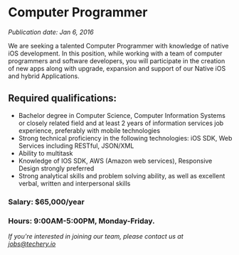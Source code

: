 # Computer Programmer
*Publication date: Jan 6, 2016*

We are seeking a talented Computer Programmer with knowledge of native iOS development. In this position, while working with a team of computer programmers and software developers, you will participate in the creation of new apps along with upgrade, expansion and support of our Native iOS and hybrid Applications.

## Required qualifications:

- Bachelor degree in Computer Science, Computer Information Systems or closely related field and at least 2 years of information services job experience, preferably with mobile technologies
- Strong technical proficiency in the following technologies: iOS SDK, Web Services including RESTful, JSON/XML
- Ability to multitask
- Knowledge of IOS SDK, AWS (Amazon web services), Responsive Design strongly preferred
- Strong analytical skills and problem solving ability, as well as excellent verbal, written and interpersonal skills


### Salary: $65,000/year


### Hours: 9:00AM-5:00PM, Monday-Friday.


*If you're interested in joining our team, please contact us at jobs@techery.io*
